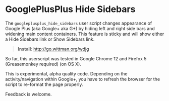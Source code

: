 # GooglePlusPlus Hide Sidebars

The `googleplusplus_hide_sidebars` user script changes appearance of Google Plus (aka Google+ aka G+) by hiding left and right side bars and widening main content containers. This feature is sticky and will show either a Hide Sidebars link or Show Sidebars link.

> **Install**: <http://go.wittman.org/wdjg>

So far, this userscript was tested in Google Chrome 12 and Firefox 5 (Greasemonkey required) (on OS X).

This is experimental, alpha quality code. Depending on the activity/navigation within Google+, you have to refresh the browser for the script to re-format the page properly.

Feedback is welcome.
